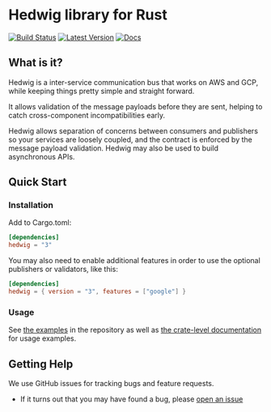 # Hedwig library for Rust

[![Build Status](https://travis-ci.com/standard-ai/hedwig-rust.svg?branch=master)](https://travis-ci.com/standard-ai/hedwig-rust)
[![Latest Version](https://img.shields.io/crates/v/hedwig.svg?style=flat-square)](https://crates.io/crates/hedwig)
[![Docs](https://docs.rs/hedwig/badge.svg)](https://docs.rs/hedwig)

## What is it?

Hedwig is a inter-service communication bus that works on AWS and GCP, while keeping things pretty
simple and straight forward.

It allows validation of the message payloads before they are sent, helping to catch cross-component
incompatibilities early.

Hedwig allows separation of concerns between consumers and publishers so your services are loosely
coupled, and the contract is enforced by the message payload validation. Hedwig may also be used to
build asynchronous APIs.

## Quick Start

### Installation

Add to Cargo.toml:

```toml
[dependencies]
hedwig = "3"
```

You may also need to enable additional features in order to use the optional publishers or
validators, like this:

```toml
[dependencies]
hedwig = { version = "3", features = ["google"] }
```

### Usage

See [the examples](https://github.com/standard-ai/hedwig-rust/tree/master/examples) in the
repository as well as [the crate-level documentation](https://docs.rs/hedwig/) for
usage examples.

## Getting Help

We use GitHub issues for tracking bugs and feature requests.

* If it turns out that you may have found a bug, please [open an
issue](https://github.com/standard-ai/hedwig-rust/issues/new)
